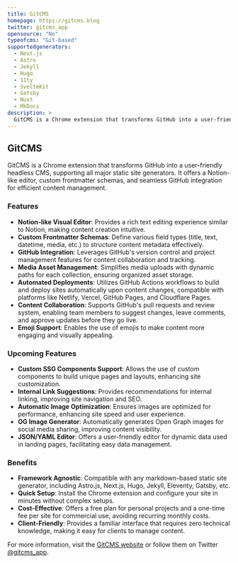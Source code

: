 ```yaml
---
title: GitCMS
homepage: https://gitcms.blog
twitter: gitcms_app
opensource: "No"
typeofcms: "Git-based"
supportedgenerators:
  - Next.js
  - Astro
  - Jekyll
  - Hugo
  - 11ty
  - SvelteKit
  - Gatsby
  - Nuxt
  - MkDocs
description: >
  GitCMS is a Chrome extension that transforms GitHub into a user-friendly headless CMS, supporting all major static site generators. It offers a Notion-like editor, custom frontmatter schemas, and seamless GitHub integration for efficient content management.
---
```

## GitCMS

GitCMS is a Chrome extension that transforms GitHub into a user-friendly headless CMS, supporting all major static site generators. It offers a Notion-like editor, custom frontmatter schemas, and seamless GitHub integration for efficient content management.

### Features

- **Notion-like Visual Editor**: Provides a rich text editing experience similar to Notion, making content creation intuitive. 
- **Custom Frontmatter Schemas**: Define various field types (title, text, datetime, media, etc.) to structure content metadata effectively. 
- **GitHub Integration**: Leverages GitHub's version control and project management features for content collaboration and tracking. 
- **Media Asset Management**: Simplifies media uploads with dynamic paths for each collection, ensuring organized asset storage. 
- **Automated Deployments**: Utilizes GitHub Actions workflows to build and deploy sites automatically upon content changes, compatible with platforms like Netlify, Vercel, GitHub Pages, and Cloudflare Pages. 
- **Content Collaboration**: Supports GitHub's pull requests and review system, enabling team members to suggest changes, leave comments, and approve updates before they go live. 
- **Emoji Support**: Enables the use of emojis to make content more engaging and visually appealing.
  
### Upcoming Features
- **Custom SSG Components Support**: Allows the use of custom components to build unique pages and layouts, enhancing site customization. 
- **Internal Link Suggestions**: Provides recommendations for internal linking, improving site navigation and SEO. 
- **Automatic Image Optimization**: Ensures images are optimized for performance, enhancing site speed and user experience. 
- **OG Image Generator**: Automatically generates Open Graph images for social media sharing, improving content visibility. 
- **JSON/YAML Editor**: Offers a user-friendly editor for dynamic data used in landing pages, facilitating easy data management. 

### Benefits
- **Framework Agnostic**: Compatible with any markdown-based static site generator, including Astro.js, Next.js, Hugo, Jekyll, Eleventy, Gatsby, etc. 
- **Quick Setup**: Install the Chrome extension and configure your site in minutes without complex setups. 
- **Cost-Effective**: Offers a free plan for personal projects and a one-time fee per site for commercial use, avoiding recurring monthly costs. 
- **Client-Friendly**: Provides a familiar interface that requires zero technical knowledge, making it easy for clients to manage content. 

For more information, visit the [GitCMS website](https://gitcms.blog) or follow them on Twitter [@gitcms_app](https://twitter.com/gitcms_app).
